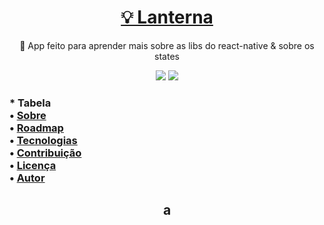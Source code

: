 <h1 align="center">
    <a href="https://github.com/devshadows/app-lanterna">💡 Lanterna</a>
</h1>
<p align="center">🚀 App feito para aprender mais sobre as libs do react-native & sobre os states </p>
<p align="center">
<img src="https://img.shields.io/badge/react--native-0.63.4-blue"> <img src= "https://img.shields.io/badge/react--native--torch-1.2.0-green">
</p>
<h3>
    * Tabela <br>
 • <a href="#sobre">Sobre</a> <br>
 • <a href="#roadmap">Roadmap</a>  <br>
 • <a href="#tecnologias">Tecnologias</a>  <br>
 • <a href="#contribuicao">Contribuição</a> <br>
 • <a href="#licenc-a">Licença</a> <br>
 • <a href="#autor">Autor</a> <br>
</h3>

<h2 name="sobre" align="center">
    a
 </h2>
